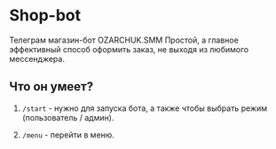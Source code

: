 # Shop-bot

Телеграм магазин-бот OZARCHUK.SMM
Простой, а главное эффективный способ оформить заказ, не выходя из любимого мессенджера.

## Что он умеет?

1. `/start` - нужно для запуска бота, а также чтобы выбрать режим (пользователь / админ). 

2. `/menu` - перейти в меню. 


